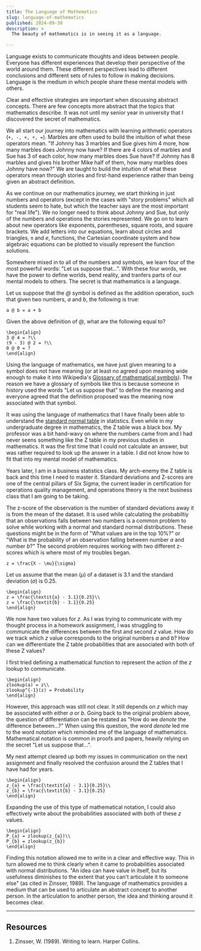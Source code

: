 ```yaml
---
title: The Language of Mathematics
slug: language-of-mathematics
published: 2024-09-30
description: >
  The beauty of mathematics is in seeing it as a language.

---
```


Language exists to communicate thoughts and ideas between people. Everyone has different experiences
that develop their perspective of the world around them. These different perspectives lead to
different conclusions and different sets of rules to follow in making decisions. Language is the
medium in which people share these mental models with others.

Clear and effective strategies are important when discussing abstract concepts. There are few
concepts more abstract that the topics that mathematics describe. It was not until my senior year in
university that I discovered the secret of mathematics.

We all start our journey into mathematics with learning arithmetic operators (`+, -, ×, ÷, =`). 
Marbles are often used to build the intuition of what these operators mean. "If Johnny has 3 marbles
and Sue gives him 4 more, how many marbles does Johnny now have? If there are 4 colors of marbles
and Sue has 3 of each color, how many marbles does Sue have? If Johnny has 8 marbles and gives his
brother Mike half of them, how many marbles does Johnny have now?" We are taught to build the
intuition of what these operators mean through stories and first-hand experience rather than being
given an abstract definition.

As we continue on our mathematics journey, we start thinking in just numbers and operators (except
in the cases with "story problems" which all students seem to hate, but which the teacher says are
the most important for "real life"). We no longer need to think about Johnny and Sue, but only of
the numbers and operations the stories represented. We go on to learn about new operators like
exponents, parentheses, square roots, and square brackets. We add letters into our equations, learn
about circles and triangles, `π` and _e_, functions, the Cartesian coordinate system and how
algebraic equations can be plotted to visually represent the function solutions. 

Somewhere mixed in to all of the numbers and symbols, we learn four of the most powerful words: "Let
us suppose that...". With these four words, we have the power to define worlds, bend reality, and
tranfers parts of our mental models to others. The secret is that mathematics is a language.

Let us suppose that the _@_ symbol is defined as the addition operation, such that given two numbers,
_a_ and _b_, the following is true:

```katex
a @ b = a + b
```

Given the above definition of _@_, what are the following equal to?

```katex
\begin{align}
3 @ 4 = ?\\
(9 - 3) @ 2 = ?\\
0 @ 0 = ?
\end{align}
```

Using the language of mathematics, we have just given meaning to a symbol does not have meaning (or
at least no agreed upon meaning wide enough to make it into Wikipedia's [Glossary of mathematical
symbols](https://en.wikipedia.org/wiki/Glossary_of_mathematical_symbols)). The reason we have a
glossary of symbols like this is because someone in history used the words "Let us suppose that" to
define the meaning and everyone agreed that the definition proposed was the meaning now associated
with that symbol.

It was using the language of mathematics that I have finally been able to understand the 
[standard normal table](https://en.wikipedia.org/wiki/Standard_normal_table) in statistics. Even
while in my undergraduate degree in mathematics, the Z table was a black box. My professor was a bit
hand-wavy on where the numbers came from and I had never seens something like the Z table in my
previous studies in mathematics. It was the first time that I could not calculate an answer, but was
rather required to look up the answer in a table. I did not know how to fit that into my mental
model of mathematics.

Years later, I am in a business statistics class. My arch-enemy the Z table is back and this time I
need to master it. Standard deviations and Z-scores are one of the central pillars of Six Sigma, the
current leader in certification for operations quality management, and operations theory is the next
business class that I am going to be taking.

The z-score of the observation is the number of standard deviations away it is from the mean of the
dataset. It is used while calculating the probabiltiy that an observations falls between two numbers
is a common problem to solve while working with a normal and standard normal distributions. These
questions might be in the form of "What values are in the top 10%?" or "What is the probability of
an observation falling between number _a_ and number _b_?" The second problem requires working with
two different z-scores which is where most of my troubles began.

```katex
z = \frac{X - \mu}{\sigma}
```

Let us assume that the mean (_μ_) of a dataset is 3.1 and the standard deviation (_σ_) is 0.25.

```katex
\begin{align}
z = \frac{\textit{a} - 3.1}{0.25}\\
z = \frac{\textit{b} - 3.1}{0.25}
\end{align}
```

We now have two values for _z_. As I was trying to communicate with my thought process in a homework
assignment, I was struggling to communicate the differences between the first and second _z_ value.
How do we track which _z_ value corresponds to the original numbers _a_ and _b_? How can we
differentiate the Z table probabilities that are associated with both of these Z values? 

I first tried defining a mathematical function to represent the action of the _z_ lookup to
communicate. 

```katex
\begin{align}
zlookup(a) = z\\
zlookup^{-1}(z) = Probability
\end{align}
```

However, this approach was still not clear. It still depends on _z_ which may be associated with
either _a_ or _b_. Going back to the original problem above, the question of differentiation can be
restated as "How do we _denote_ the difference between...?" When using this question, the word
_denote_ led me to the word _notation_ which reminded me of the language of mathematics.
Mathematical notation is common in proofs and papers, heavily relying on the secret "Let us suppose
that...". 

My next attempt cleared up both my issues in communication on the next assignment and finally
resolved the confusion around the Z tables that I have had for years.

```katex
\begin{align}
z_{a} = \frac{\textit{a} - 3.1}{0.25}\\
z_{b} = \frac{\textit{b} - 3.1}{0.25}
\end{align}
```

Expanding the use of this type of mathematical notation, I could also effectively write about the
probabilities associated with both of these _z_ values.

```katex
\begin{align}
P_{a} = zlookup(z_{a})\\
P_{b} = zlookup(z_{b})
\end{align}
```

Finding this notation allowed me to write in a clear and effective way. This in turn allowed me to
think clearly when it came to probabilities associated with normal distributions. "An idea can have
value in itself, but its usefulness diminishes to the extent that you can't articulate it to someone
else" (as cited in Zinsser, 1989). The language of mathematics provides a medium that can be used to
articulate an abstract concept to another person. In the articulation to another person, the idea
and thinking around it becomes clear.

---

## Resources

1. Zinsser, W. (1989). Writing to learn. Harper Collins.


